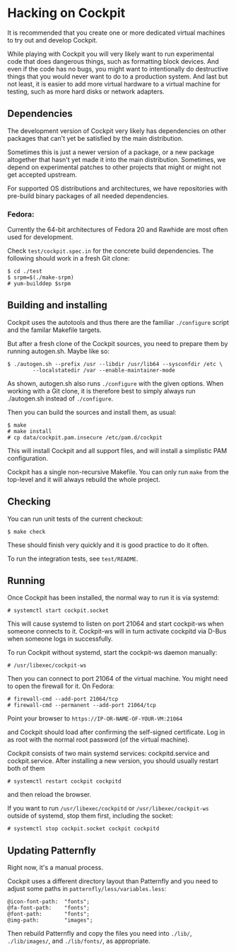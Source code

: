 # Hacking on Cockpit

It is recommended that you create one or more dedicated virtual
machines to try out and develop Cockpit.

While playing with Cockpit you will very likely want to run
experimental code that does dangerous things, such as formatting block
devices.  And even if the code has no bugs, you might want to
intentionally do destructive things that you would never want to do to
a production system.  And last but not least, it is easier to add more
virtual hardware to a virtual machine for testing, such as more hard
disks or network adapters.

## Dependencies

The development version of Cockpit very likely has dependencies on
other packages that can't yet be satisfied by the main distribution.

Sometimes this is just a newer version of a package, or a new package
altogether that hasn't yet made it into the main distribution.
Sometimes, we depend on experimental patches to other projects that
might or might not get accepted upstream.

For supported OS distributions and architectures, we have repositories
with pre-build binary packages of all needed dependencies.

### Fedora:

Currently the 64-bit architectures of Fedora 20 and Rawhide are most
often used for development.

Check `test/cockpit.spec.in` for the concrete build dependencies.  The following
should work in a fresh Git clone:

    $ cd ./test
    $ srpm=$(./make-srpm)
    # yum-builddep $srpm

## Building and installing

Cockpit uses the autotools and thus there are the familiar `./configure`
script and the familar Makefile targets.

But after a fresh clone of the Cockpit sources, you need to prepare
them by running autogen.sh.  Maybe like so:

    $ ./autogen.sh --prefix /usr --libdir /usr/lib64 --sysconfdir /etc \
            --localstatedir /var --enable-maintainer-mode

As shown, autogen.sh also runs `./configure` with the given options.
When working with a Git clone, it is therefore best to simply always
run ./autogen.sh instead of `./configure`.

Then you can build the sources and install them, as usual:

    $ make
    # make install
    # cp data/cockpit.pam.insecure /etc/pam.d/cockpit

This will install Cockpit and all support files, and will install a
simplistic PAM configuration.

Cockpit has a single non-recursive Makefile.  You can only run `make`
from the top-level and it will always rebuild the whole project.

## Checking

You can run unit tests of the current checkout:

    $ make check

These should finish very quickly and it is good practice to do it
often.

To run the integration tests, see `test/README`.

## Running

Once Cockpit has been installed, the normal way to run it is via
systemd:

    # systemctl start cockpit.socket

This will cause systemd to listen on port 21064 and start cockpit-ws
when someone connects to it.  Cockpit-ws will in turn activate
cockpitd via D-Bus when someone logs in successfully.

To run Cockpit without systemd, start the cockpit-ws daemon manually:

    # /usr/libexec/cockpit-ws

Then you can connect to port 21064 of the virtual machine.  You might
need to open the firewall for it.  On Fedora:

    # firewall-cmd --add-port 21064/tcp
    # firewall-cmd --permanent --add-port 21064/tcp

Point your browser to `https://IP-OR-NAME-OF-YOUR-VM:21064`

and Cockpit should load after confirming the self-signed certificate.
Log in as root with the normal root password (of the virtual machine).

Cockpit consists of two main systemd services: cockpitd.service and
cockpit.service.  After installing a new version, you should
usually restart both of them

    # systemctl restart cockpit cockpitd

and then reload the browser.

If you want to run `/usr/libexec/cockpitd` or `/usr/libexec/cockpit-ws`
outside of systemd, stop them first, including the socket:

    # systemctl stop cockpit.socket cockpit cockpitd

## Updating Patternfly

Right now, it's a manual process.

Cockpit uses a different directory layout than Patternfly and you need
to adjust some paths in `patternfly/less/variables.less`:

    @icon-font-path:  "fonts";
    @fa-font-path:    "fonts";
    @font-path:       "fonts";
    @img-path:        "images";

Then rebuild Patternfly and copy the files you need into `./lib/`,
`./lib/images/`, and `./lib/fonts/`, as appropriate.

